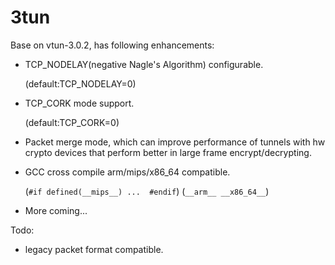 # 3tun

Base on vtun-3.0.2, has following enhancements:

- TCP_NODELAY(negative Nagle's Algorithm) configurable.
  
  (default:TCP_NODELAY=0)
- TCP_CORK mode support.
  
  (default:TCP_CORK=0)
- Packet merge mode, which can improve performance of tunnels with hw crypto devices that perform better in large frame encrypt/decrypting.
- GCC cross compile arm/mips/x86_64 compatible.
  
  (`#if defined(__mips__) ...  #endif`) (`__arm__ __x86_64__`)
- More coming...

Todo:

- legacy packet format compatible.
